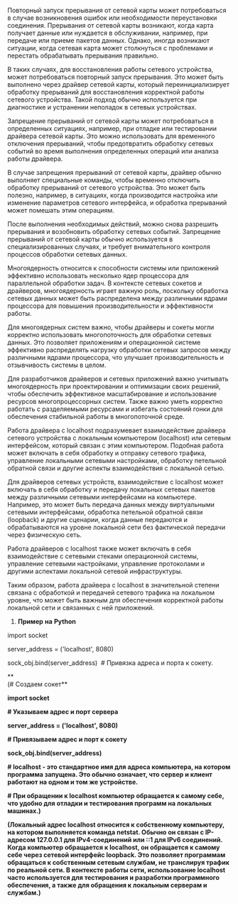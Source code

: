 Повторный запуск прерывания от сетевой карты может потребоваться в случае возникновения ошибок или необходимости переустановки соединения. Прерывания от сетевой карты возникают, когда карта получает данные или нуждается в обслуживании, например, при передаче или приеме пакетов данных. Однако, иногда возникают ситуации, когда сетевая карта может столкнуться с проблемами и перестать обрабатывать прерывания правильно.

В таких случаях, для восстановления работы сетевого устройства, может потребоваться повторный запуск прерывания. Это может быть выполнено через драйвер сетевой карты, который переинициализирует обработку прерываний для восстановления корректной работы сетевого устройства. Такой подход обычно используется при диагностике и устранении неполадок в сетевых устройствах.  
  

Запрещение прерываний от сетевой карты может потребоваться в определенных ситуациях, например, при отладке или тестировании драйвера сетевой карты. Это можно использовать для временного отключения прерываний, чтобы предотвратить обработку сетевых событий во время выполнения определенных операций или анализа работы драйвера.

В случае запрещения прерываний от сетевой карты, драйвер обычно выполняет специальные команды, чтобы временно отключить обработку прерываний от сетевого устройства. Это может быть полезно, например, в ситуациях, когда производится настройка или изменение параметров сетевого интерфейса, и обработка прерываний может помешать этим операциям.

После выполнения необходимых действий, можно снова разрешить прерывания и возобновить обработку сетевых событий. Запрещение прерываний от сетевой карты обычно используется в специализированных случаях, и требует внимательного контроля процессов обработки сетевых данных.

Многоядерность относится к способности системы или приложений эффективно использовать несколько ядер процессора для параллельной обработки задач. В контексте сетевых сокетов и драйверов, многоядерность играет важную роль, поскольку обработка сетевых данных может быть распределена между различными ядрами процессора для повышения производительности и эффективности работы.

Для многоядерных систем важно, чтобы драйверы и сокеты могли корректно использовать многопоточность для обработки сетевых данных. Это позволяет приложениям и операционной системе эффективно распределять нагрузку обработки сетевых запросов между различными ядрами процессора, что улучшает производительность и отзывчивость системы в целом.

Для разработчиков драйверов и сетевых приложений важно учитывать многоядерность при проектировании и оптимизации своих решений, чтобы обеспечить эффективное масштабирование и использование ресурсов многопроцессорных систем. Также важно уметь корректно работать с разделяемыми ресурсами и избегать состояний гонки для обеспечения стабильной работы в многопоточной среде.

Работа драйвера с localhost подразумевает взаимодействие драйвера сетевого устройства с локальным компьютером (localhost) или сетевым интерфейсом, который связан с этим компьютером. Подобная работа может включать в себя обработку и отправку сетевого трафика, управление локальными сетевыми настройками, обработку петельной обратной связи и другие аспекты взаимодействия с локальной сетью.

Для драйверов сетевых устройств, взаимодействие с localhost может включать в себя обработку и передачу локальных сетевых пакетов между различными сетевыми интерфейсами на компьютере. Например, это может быть передача данных между виртуальными сетевыми интерфейсами, обработка петельной обратной связи (loopback) и другие сценарии, когда данные передаются и обрабатываются на уровне локальной сети без фактической передачи через физическую сеть.

Работа драйверов с localhost также может включать в себя взаимодействие с сетевыми стеками операционной системы, управление сетевыми настройками, управление протоколами и другими аспектами локальной сетевой инфраструктуры.

Таким образом, работа драйвера с localhost в значительной степени связана с обработкой и передачей сетевого трафика на локальном уровне, что может быть важным для обеспечения корректной работы локальной сети и связанных с ней приложений.

1) **Пример** **на** **Python**

import socket

server_address = ('localhost', 8080)

sock_obj.bind(server_address)  # Привязка адреса и порта к сокету.

**  
(# Создаем сокет**

**import socket**

**# Указываем адрес и порт сервера**

**server_address = ('localhost', 8080)**

**# Привязываем адрес и порт к сокету**

**sock_obj.bind(server_address)**

**# localhost - это стандартное имя для адреса компьютера, на котором программа запущена. Это обычно означает, что сервер и клиент работают на одном и том же устройстве.**

**# При обращении к localhost компьютер обращается к самому себе, что удобно для отладки и тестирования программ на локальных машинах.)**



**(Локальный адрес localhost относится к собственному компьютеру, на котором выполняется команда netstat. Обычно он связан с IP-адресом 127.0.0.1 для IPv4-соединений или ::1 для IPv6 соединений. Когда компьютер обращается к localhost, он обращается к самому себе через сетевой интерфейс loopback. Это позволяет программам обращаться к собственным сетевым службам, не транслируя трафик по реальной сети. В контексте работы сети, использование localhost часто используется для тестирования и разработки программного обеспечения, а также для обращения к локальным серверам и службам.)**